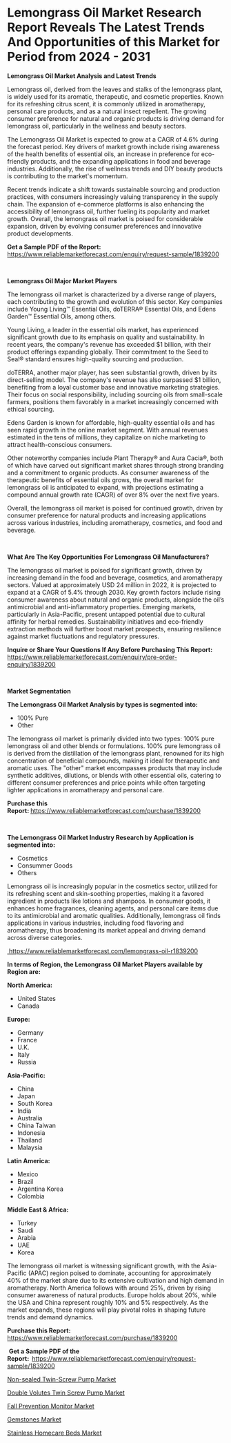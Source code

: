 <p><h1>Lemongrass Oil Market Research Report Reveals The Latest Trends And Opportunities of this Market for Period from 2024 - 2031</h1></p><p><strong>Lemongrass Oil Market Analysis and Latest Trends</strong></p>
<p><p>Lemongrass oil, derived from the leaves and stalks of the lemongrass plant, is widely used for its aromatic, therapeutic, and cosmetic properties. Known for its refreshing citrus scent, it is commonly utilized in aromatherapy, personal care products, and as a natural insect repellent. The growing consumer preference for natural and organic products is driving demand for lemongrass oil, particularly in the wellness and beauty sectors.</p><p>The Lemongrass Oil Market is expected to grow at a CAGR of 4.6% during the forecast period. Key drivers of market growth include rising awareness of the health benefits of essential oils, an increase in preference for eco-friendly products, and the expanding applications in food and beverage industries. Additionally, the rise of wellness trends and DIY beauty products is contributing to the market's momentum.</p><p>Recent trends indicate a shift towards sustainable sourcing and production practices, with consumers increasingly valuing transparency in the supply chain. The expansion of e-commerce platforms is also enhancing the accessibility of lemongrass oil, further fueling its popularity and market growth. Overall, the lemongrass oil market is poised for considerable expansion, driven by evolving consumer preferences and innovative product developments.</p></p>
<p><strong>Get a Sample PDF of the Report:&nbsp;</strong> <a href="https://www.reliablemarketforecast.com/enquiry/request-sample/1839200?utm_campaign=1080&utm_medium=2&utm_source=Github&utm_content=ia&utm_term=11112024&utm_id=lemongrass-oil">https://www.reliablemarketforecast.com/enquiry/request-sample/1839200</a></p>
<p>&nbsp;</p>
<p><strong>Lemongrass Oil Major Market Players</strong></p>
<p><p>The lemongrass oil market is characterized by a diverse range of players, each contributing to the growth and evolution of this sector. Key companies include Young Living™ Essential Oils, doTERRA® Essential Oils, and Edens Garden™ Essential Oils, among others.</p><p>Young Living, a leader in the essential oils market, has experienced significant growth due to its emphasis on quality and sustainability. In recent years, the company's revenue has exceeded $1 billion, with their product offerings expanding globally. Their commitment to the Seed to Seal® standard ensures high-quality sourcing and production.</p><p>doTERRA, another major player, has seen substantial growth, driven by its direct-selling model. The company's revenue has also surpassed $1 billion, benefiting from a loyal customer base and innovative marketing strategies. Their focus on social responsibility, including sourcing oils from small-scale farmers, positions them favorably in a market increasingly concerned with ethical sourcing.</p><p>Edens Garden is known for affordable, high-quality essential oils and has seen rapid growth in the online market segment. With annual revenues estimated in the tens of millions, they capitalize on niche marketing to attract health-conscious consumers.</p><p>Other noteworthy companies include Plant Therapy® and Aura Cacia®, both of which have carved out significant market shares through strong branding and a commitment to organic products. As consumer awareness of the therapeutic benefits of essential oils grows, the overall market for lemongrass oil is anticipated to expand, with projections estimating a compound annual growth rate (CAGR) of over 8% over the next five years.</p><p>Overall, the lemongrass oil market is poised for continued growth, driven by consumer preference for natural products and increasing applications across various industries, including aromatherapy, cosmetics, and food and beverage.</p></p>
<p>&nbsp;</p>
<p><strong>What Are The Key Opportunities For Lemongrass Oil Manufacturers?</strong></p>
<p><p>The lemongrass oil market is poised for significant growth, driven by increasing demand in the food and beverage, cosmetics, and aromatherapy sectors. Valued at approximately USD 24 million in 2022, it is projected to expand at a CAGR of 5.4% through 2030. Key growth factors include rising consumer awareness about natural and organic products, alongside the oil’s antimicrobial and anti-inflammatory properties. Emerging markets, particularly in Asia-Pacific, present untapped potential due to cultural affinity for herbal remedies. Sustainability initiatives and eco-friendly extraction methods will further boost market prospects, ensuring resilience against market fluctuations and regulatory pressures.</p></p>
<p><strong>Inquire or Share Your Questions If Any Before Purchasing This Report:</strong> <a href="https://www.reliablemarketforecast.com/enquiry/pre-order-enquiry/1839200?utm_campaign=1080&utm_medium=2&utm_source=Github&utm_content=ia&utm_term=11112024&utm_id=lemongrass-oil">https://www.reliablemarketforecast.com/enquiry/pre-order-enquiry/1839200</a></p>
<p>&nbsp;</p>
<p><strong>Market Segmentation</strong></p>
<p><strong>The Lemongrass Oil Market Analysis by types is segmented into:</strong></p>
<p><ul><li>100% Pure</li><li>Other</li></ul></p>
<p><p>The lemongrass oil market is primarily divided into two types: 100% pure lemongrass oil and other blends or formulations. 100% pure lemongrass oil is derived from the distillation of the lemongrass plant, renowned for its high concentration of beneficial compounds, making it ideal for therapeutic and aromatic uses. The "other" market encompasses products that may include synthetic additives, dilutions, or blends with other essential oils, catering to different consumer preferences and price points while often targeting lighter applications in aromatherapy and personal care.</p></p>
<p><strong>Purchase this Report:&nbsp;</strong><a href="https://www.reliablemarketforecast.com/purchase/1839200?utm_campaign=1080&utm_medium=2&utm_source=Github&utm_content=ia&utm_term=11112024&utm_id=lemongrass-oil">https://www.reliablemarketforecast.com/purchase/1839200</a></p>
<p>&nbsp;</p>
<p><strong>The Lemongrass Oil Market Industry Research by Application is segmented into:</strong></p>
<p><ul><li>Cosmetics</li><li>Consummer Goods</li><li>Others</li></ul></p>
<p><p>Lemongrass oil is increasingly popular in the cosmetics sector, utilized for its refreshing scent and skin-soothing properties, making it a favored ingredient in products like lotions and shampoos. In consumer goods, it enhances home fragrances, cleaning agents, and personal care items due to its antimicrobial and aromatic qualities. Additionally, lemongrass oil finds applications in various industries, including food flavoring and aromatherapy, thus broadening its market appeal and driving demand across diverse categories.</p></p>
<p><a href="https://www.reliablemarketforecast.com/lemongrass-oil-r1839200?utm_campaign=1080&utm_medium=2&utm_source=Github&utm_content=ia&utm_term=11112024&utm_id=lemongrass-oil">&nbsp;https://www.reliablemarketforecast.com/lemongrass-oil-r1839200</a></p>
<p><strong>In terms of Region, the Lemongrass Oil Market Players available by Region are:</strong></p>
<p>
    <p> <strong> North America: </strong>
        <ul>
            <li>United States</li>
            <li>Canada</li>
        </ul>
        </p> 
    <p> <strong> Europe: </strong>
        <ul>
            <li>Germany</li>
            <li>France</li>
            <li>U.K.</li>
            <li>Italy</li>
            <li>Russia</li>
        </ul>
        </p> 
    <p> <strong> Asia-Pacific: </strong>
        <ul>
            <li>China</li>
            <li>Japan</li>
            <li>South Korea</li>
            <li>India</li>
            <li>Australia</li>
            <li>China Taiwan</li>
            <li>Indonesia</li>
            <li>Thailand</li>
            <li>Malaysia</li>
        </ul>
        </p> 
    <p> <strong> Latin America: </strong>
        <ul>
            <li>Mexico</li>
            <li>Brazil</li>
            <li>Argentina Korea</li>
            <li>Colombia</li>
        </ul>
        </p> 
    <p> <strong> Middle East & Africa: </strong>
        <ul>
            <li>Turkey</li>
            <li>Saudi</li>
            <li>Arabia</li>
            <li>UAE</li>
            <li>Korea</li>
        </ul>
    </p>
    </p>
<p><p>The lemongrass oil market is witnessing significant growth, with the Asia-Pacific (APAC) region poised to dominate, accounting for approximately 40% of the market share due to its extensive cultivation and high demand in aromatherapy. North America follows with around 25%, driven by rising consumer awareness of natural products. Europe holds about 20%, while the USA and China represent roughly 10% and 5% respectively. As the market expands, these regions will play pivotal roles in shaping future trends and demand dynamics.</p></p>
<p><strong>Purchase this Report: </strong><a href="https://www.reliablemarketforecast.com/purchase/1839200?utm_campaign=1080&utm_medium=2&utm_source=Github&utm_content=ia&utm_term=11112024&utm_id=lemongrass-oil">https://www.reliablemarketforecast.com/purchase/1839200</a></p>
<p>&nbsp;<strong>Get a Sample PDF of the Report:&nbsp;&nbsp;</strong><a href="https://www.reliablemarketforecast.com/enquiry/request-sample/1839200?utm_campaign=1080&utm_medium=2&utm_source=Github&utm_content=ia&utm_term=11112024&utm_id=lemongrass-oil">https://www.reliablemarketforecast.com/enquiry/request-sample/1839200</a></p>
<p><strong></strong></p>
<p><p><a href="https://www.linkedin.com/pulse/analyzing-global-non-sealed-twin-screw-pump-market-growth-prospects-xuufe?utm_campaign=1080&utm_medium=2&utm_source=Github&utm_content=ia&utm_term=11112024&utm_id=lemongrass-oil">Non-sealed Twin-Screw Pump Market</a></p><p><a href="https://www.linkedin.com/pulse/global-double-volutes-twin-screw-pump-market-opportunities-vezle?utm_campaign=1080&utm_medium=2&utm_source=Github&utm_content=ia&utm_term=11112024&utm_id=lemongrass-oil">Double Volutes Twin Screw Pump Market</a></p><p><a href="https://issuu.com/reportprime-2/docs/fall-prevention-monitor-market-size_fd45e046c34e76?utm_campaign=1080&utm_medium=2&utm_source=Github&utm_content=ia&utm_term=11112024&utm_id=lemongrass-oil">Fall Prevention Monitor Market</a></p><p><a href="https://github.com/gareyratsepny/Market-Research-Report-List-1/blob/main/gemstones-market.md?utm_campaign=1080&utm_medium=2&utm_source=Github&utm_content=ia&utm_term=11112024&utm_id=lemongrass-oil">Gemstones Market</a></p><p><a href="https://issuu.com/reportprime-2/docs/stainless-homecare-beds-market-size_7cef822e286644?utm_campaign=1080&utm_medium=2&utm_source=Github&utm_content=ia&utm_term=11112024&utm_id=lemongrass-oil">Stainless Homecare Beds Market</a></p></p>